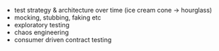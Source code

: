 * test strategy & architecture over time (ice cream cone -> hourglass)
* mocking, stubbing, faking etc
* exploratory testing
* chaos engineering
* consumer driven contract testing
